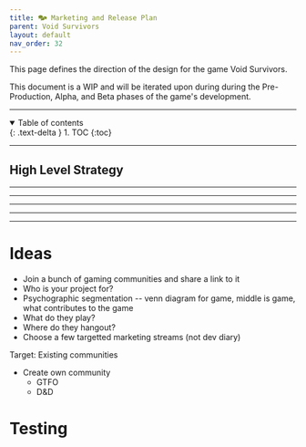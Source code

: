 ```yaml
---
title: 🗫 Marketing and Release Plan
parent: Void Survivors
layout: default
nav_order: 32
---
```


This page defines the direction of the design for the game Void Survivors.

This document is a WIP and will be iterated upon during during the Pre-Production, Alpha, and Beta phases of the game's development.

----

<details open markdown="block">
  <summary>
    Table of contents
  </summary>
  {: .text-delta }
1. TOC
{:toc}
</details>

----

## High Level Strategy




----
----
----
----
----

# Ideas
* Join a bunch of gaming communities and share a link to it
* Who is your project for?
* Psychographic segmentation -- venn diagram for game, middle is game, what contributes to the game
* What do they play?
* Where do they hangout?
* Choose a few targetted marketing streams (not dev diary)

Target: Existing communities

* Create own community
    * GTFO
    * D&D

# Testing

